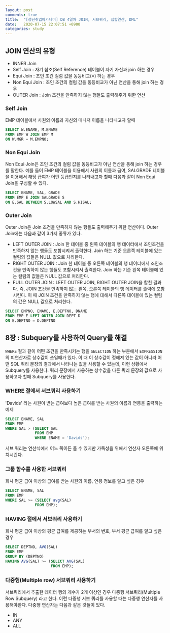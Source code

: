 ```yaml
---
layout: post
comments: true
title:  "[청년취업아카데미] DB 4일차 JOIN, 서브쿼리, 집합연산, DML"
date:   2020-07-15 22:07:51 +0900
categories: study
---
```

## JOIN 연산의 유형

- INNER Join
- Self Join : 자기 참조(Self Reference) 테이블이 자기 자신과 join 하는 경우
- Equi Join : 조인 조건 컬럼 값을 동등비교(=) 하는 경우
- Non Equi Join : 조인 조건의 컬럼 값을 동등비교가 아닌 연산을 통해 join 하는 경우
- OUTER Join : Join 조건을 만족하지 않는 행들도 출력해주기 위한 연산

### Self Join

EMP 테이블에서 사원의 이름과 자신의 매니저 이름을 나타내고자 할때

```sql
SELECT W.ENAME, M.ENAME
FROM EMP W JOIN EMP M
ON W.MGR = M.EMPNO;
```

### Non Equi Join

Non Equi Join은 조인 조건의 컬럼 값을 동등비교가 아닌 연산을 통해 join 하는 경우를 말한다. 예를 들어 EMP 테이블을 이용해서 사원의 이름과 급여, SALGRADE 테이블을 이용해서 해당 급여가 어떤 등급인지를 나타내고자 할때 다음과 같이 Non Equi Join을 구성할 수 있다.

```sql
SELECT ENAME, SAL, GRADE
FROM EMP E JOIN SALGRADE S
ON E.SAL BETWEEN S.LOWSAL AND S.HISAL;
```

### Outer Join

Outer Join은 Join 조건을 만족하지 않는 행들도 출력해주기 위한 연산이다. Outer Join에는 다음과 같이 3가지 종류가 있다.

- LEFT OUTER JOIN : Join 한 테이블 중 왼쪽 테이블의 행 데이터에서 조인조건을 만족하지 않는 행들도 포함시켜서 출력한다. Join 하는 기준 오른쪽 테이블에 있는 컬럼의 값들은 NULL 값으로 처리한다.
- RIGHT OUTER JOIN : Join 한 테이블 중 오른쪽 테이블의 행 데이터에서 조인조건을 만족하지 않는 행들도 포함시켜서 출력한다. Join 하는 기준 왼쪽 테이블에 있는 컬럼의 값들은 NULL 값으로 처리한다.
- FULL OUTER JOIN : LEFT OUTER JOIN, RIGHT OUTER JOIN을 합친 결과다. 즉, JOIN 조건을 만족하지 않는 왼쪽, 오른쪽 테이블의 행 데이터를 출력에 포함시킨다. 이 때 JOIN 조건을 만족하지 않는 행에 대해서 다른쪽 테이블에 있는 컬럼의 값은 NULL 값으로 처리한다.

```SQL
SELECT EMPNO, ENAME, E.DEPTNO, DNAME
FROM EMP E LEFT OUTER JOIN DEPT D
ON E.DEPTNO = D.DEPTNO
```

## 8장 : Subquery를 사용하여 Query를 해결

`WHERE` 절과 같이 어떤 조건을 만족시키는 행을 `SELECTION` 하는 부분에서 `EXPRESSION` 의 피연산자로 상수값이 쓰일때가 있다. 이 때 이 상수값이 정해져 있는 값이 아니라 어떤 SQL 쿼리 문장의 결과에서 나타나는 값을 사용할 수 있는데, 이런 상황에서 Subquery를 사용한다. 쿼리 문장에서 사용하는 상수값을 다른 쿼리 문장의 값으로 사용하고자 할때 Subquery를 사용한다.

### WHERE 절에서 서브쿼리 사용하기

'Davids' 라는 사원이 받는 급여보다 높은 급여를 받는 사원의 이름과 연봉을 출력하는 예제

```sql
SELECT ENAME, SAL
FROM EMP
WHERE SAL > (SELECT SAL
             FROM EMP
             WHERE ENAME = 'Davids');
```

서브 쿼리는 연산식에서 어느 쪽이든 올 수 있지만 가독성을 위해서 연산자 오른쪽에 위치시킨다.

### 그룹 함수를 사용한 서브쿼리

회사 평균 급여 이상의 급여를 받는 사원의 이름, 연봉 정보를 알고 싶은 경우

```SQL
SELECT ENAME, SAL
FROM EMP
WHERE SAL >= (SELECT avg(SAL)
             FROM EMP);
```

### HAVING 절에서 서브쿼리 사용하기

회사 평균 급여 이상의 평균 급여를 제공하는 부서의 번호, 부서 평균 급여를 알고 싶은 경우

```SQL
SELECT DEPTNO, AVG(SAL)
FROM EMP
GROUP BY (DEPTNO)
HAVING AVG(SAL) >= (SELECT AVG(SAL)
                    FROM EMP);
```

### 다중행(Multiple row) 서브쿼리 사용하기

서브쿼리에서 추출한 데이터 행의 개수가 2개 이상인 경우 다중행 서브쿼리(Multiple Row Subquery) 라고 한다. 이런 다중행 서브 쿼리를 사용할 때는 다중행 연산자를 사용해야한다. 다중행 연산자는 다음과 같은 것들이 있다.

- IN
- ANY
- ALL
